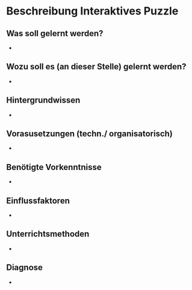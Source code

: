 # Beschreibung Interaktives Puzzle 


##  Was soll gelernt werden?
   *


   
## Wozu soll es (an dieser Stelle) gelernt werden?
   * 
   

## Hintergrundwissen 
   *


## Vorasusetzungen (techn./ organisatorisch)
   * 
   

## Benötigte Vorkenntnisse
   * 


## Einflussfaktoren
   * 
   

## Unterrichtsmethoden
   * 



## Diagnose
   * 
